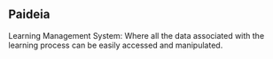 ## Paideia
Learning Management System: Where all the data associated with the learning process can be easily accessed and manipulated.

